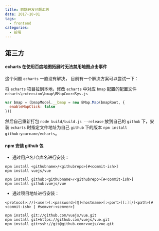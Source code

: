 ```yaml
---
title: 前端开发问题汇总
date: 2017-10-01
tags:
  - frontend
categories:
  - 前端
---
```


## 第三方

#### echarts 在使用百度地图拓展时无法禁用地图点击事件

这个问题 `echarts` 一直没有解决， 目前有一个解决方案可以尝试一下：

将 `echarts` 项目拉到本地，修改 `echarts` 中对应 `bmap` 配置的配置文件 `echarts\extension\bmap\BMapCoordSys.js`

```js
var bmap = (bmapModel.__bmap = new BMap.Map(bmapRoot, {
  enableMapClick: false
}))
```

然后自己重新打包 `node build/build.js --release` 放到自己的 `github` 下，安装 `echarts` 时指定文件地址为自己 `github` 下的版本 `npm install github:yourname/echarts`。

#### npm 安装 github 包

- 通过用户名/仓库名进行安装：

```
npm install <githubname>/<githubrepo>[#<commit-ish>]
npm install vuejs/vue

npm install github:<githubname>/<githubrepo>[#<commit-ish>]
npm install github:vuejs/vue
```

- 通过项目地址进行安装：

```
<protocol>://[<user>[:<password>]@]<hostname>[:<port>][:][/]<path>[#<commit-ish> | #semver:<semver>]

npm install git://github.com/vuejs/vue.git
npm install git+https://github.com/vuejs/vue.git
npm install git+ssh://git@github.com:vuejs/vue.git
```
